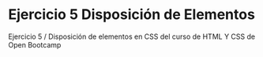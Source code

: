 # Ejercicio 5 Disposición de Elementos
Ejercicio 5 / Disposición de elementos en CSS del curso de HTML Y CSS de Open Bootcamp
